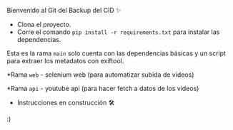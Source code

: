 Bienvenido al Git del Backup del CID ✨

- Clona el proyecto.
- Corre el comando ``` pip install -r requirements.txt ``` para instalar las dependencias.

Esta es la rama ```main``` solo cuenta con las dependencias básicas y un script para extraer los metadatos con exiftool.

*Rama ```web``` - selenium web (para automatizar subida de videos)

*Rama ```api``` - youtube api (para hacer fetch a datos de los videos)

- Instrucciones en construcción 🛠

:)
